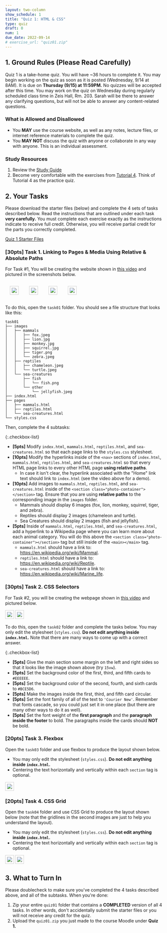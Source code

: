 ```yaml
---
layout: two-column
show_schedule: 1
title: "Quiz 1: HTML & CSS"
type: quiz
draft: 0
num: 1
due_date: 2022-09-14
# exercise_url: "quiz01.zip"
---
```


<style>
    img.small {
        max-width: calc(50% - 40px);
        margin: 15px;
        border: solid 1px #CCC;
        padding: 5px;
    }

    img.medium {
        max-width: 60%;
        border: solid 1px #CCC;
        padding: 5px;
    }
</style>

## 1. Ground Rules (Please Read Carefully)
Quiz 1 is a take-home quiz. You will have ~36 hours to complete it. You may begin working on the quiz as soon as it is posted (Wednesday, 9/14 at 8AM). It is due on **Thursday (9/15) at 11:59PM.** No quizzes will be accepted after this time. You may work on the quiz on Wednesday during regularly scheduled class time in Zeis Hall, Rm. 203. Sarah will be there to answer any clarifying questions, but will not be able to answer any content-related questions.

### What is Allowed and Disallowed
* You **MAY** use the course website, as well as any notes, lecture files, or internet reference materials to complete the quiz.
* You **MAY NOT** discuss the quiz with anyone or collaborate in any way with anyone. This is an individual assessment.

### Study Resources
1. Review the <a href="https://docs.google.com/document/d/1YSsjfQ8-Vp-dmho31rz2oz3X88kxpLDg44q8tJGLzxM/edit?usp=sharing" target="_blank">Study Guide</a>
2. Become very comfortable with the exercises from [Tutorial 4](../assignments/tutorial04). Think of Tutorial 4 as the practice quiz. 

## 2. Your Tasks
Please download the starter files (below) and complete the 4 sets of tasks described below. Read the instructions that are outlined under each task **very carefully.** You must complete each exercise exactly as the instructions indicate to receive full credit. Otherwise, you will receive partial credit for the parts you correctly completed.

<a href="/fall2022/course-files/quizzes/quiz01.zip" class="nu-button">Quiz 1 Starter Files <i class="fas fa-download"></i></a> 
<!-- <a href="/fall2022/course-files/quizzes/quiz01_answers.zip" class="button">Quiz 1 Solutions <i class="fas fa-download"></i></a> -->

### [30pts] Task 1. Linking to Pages & Media Using Relative & Absolute Paths

For Task #1, You will be creating the website shown in <a href="https://drive.google.com/file/d/1tUF1rB-0q2iHU6vUaITRbd1Uy6ZAoO16/view?usp=sharing" target="_blank">this video</a> and pictured in the screenshots below.

<img class="small" src="/fall2022/assets/images/quizzes/quiz01/home.png" /> <img class="small" src="/fall2022/assets/images/quizzes/quiz01/mammals.png" /> <img class="small" src="/fall2022/assets/images/quizzes/quiz01/reptiles.png" /> <img class="small" src="/fall2022/assets/images/quizzes/quiz01/sea-creatures.png" />


To do this, open the `task01` folder. You should see a file structure that looks like this:

```shell
task01
├── images
│   ├── mammals
│   │   ├── fox.jpeg
│   │   ├── lion.jpg
│   │   ├── monkey.jpg
│   │   ├── squirrel.jpg
│   │   ├── tiger.png
│   │   └── zebra.jpeg
│   ├── reptiles
│   │   ├── chameleon.jpeg
│   │   └── turtle.jpeg
│   └── sea-creatures
│       ├── fish
│       │   └── fish.png
│       └── other
│           └── jellyfish.jpeg
├── index.html
├── pages
│   ├── mammals.html
│   ├── reptiles.html
│   └── sea-creatures.html
└── styles.css
```

Then, complete the 4 subtasks:


{:.checkbox-list}
* **[5pts]** Modify `index.html`, `mammals.html`, `reptiles.html`, and `sea-creatures.html` so that each page links to the `styles.css` stylesheet.
* **[10pts]** Modify the hyperlinks inside of the `<nav>` sections of `index.html`, `mammals.html`, `reptiles.html`, and `sea-creatures.html` so that every HTML page links to every other HTML page **using relative paths**. 
    * In case it isn't clear, the hyperlink associated with the "Home" link text should link to `index.html` (see the video above for a demo).
* **[10pts]** Add images to `mammals.html`, `reptiles.html`, and `sea-creatures.html` inside of the `<section class="photo-container"></section>` tag. Ensure that you are using **relative paths** to the corresponding image in the `images` folder.
    * Mammals should display 6 images (fox, lion, monkey, squirrel, tiger, and zebra).
    * Reptiles should display 2 images (chameleon and turtle).
    * Sea Creatures should display 2 images (fish and jellyfish).
* **[5pts]** Inside of `mammals.html`, `reptiles.html`, and `sea-creatures.html`, add a hyperlink to a Wikipedia page where you can learn more about each animal category. You will do this above the `<section class="photo-container"></section>` tag but still inside of the `<main></main>` tag.
    * `mammals.html` should have a link to: https://en.wikipedia.org/wiki/Mammal.
    * `reptiles.html` should have a link to: https://en.wikipedia.org/wiki/Reptile.
    * `sea-creatures.html` should have a link to: https://en.wikipedia.org/wiki/Marine_life.

### [30pts] Task 2. CSS Selectors
For Task #2, you will be creating the webpage shown in <a href="https://drive.google.com/file/d/1dqZdvTELzxYBOoTtsxxa30IEvw_MAKT5/view?usp=sharing" target="_blank">this video</a> and pictured below.

<img class="medium" src="/fall2022/assets/images/quizzes/quiz01/task02-1.png" /> 
<img class="medium" src="/fall2022/assets/images/quizzes/quiz01/task02-2.png" />

To do this, open the `task02` folder and complete the tasks below. You may only edit the stylesheet (`styles.css`). **Do not edit anything inside `index.html`.** Note that there are many ways to come up with a correct answer.

{:.checkbox-list}
* **[5pts]** Give the main section some margin on the left and right sides so that it looks like the image shown above (try `15vw`).
* **[5pts]** Set the background color of the first, third, and fifth cards to `#EEEEEE`.
* **[5pts]** Set the background color of the second, fourth, and sixth cards to `#BCE5D6`.
* **[5pts]** Make the images inside the first, third, and fifth card circular.
* **[5pts]** Set the font family of all of the text to `'Courier New'`. Remember that fonts cascade, so you could just set it in one place (but there are many other ways to do it as well).
* **[5pts]** Set the font weight of the **first paragraph** and the **paragraph inside the footer** to bold. The paragraphs inside the cards should **NOT** be bold.


### [20pts] Task 3. Flexbox
Open the `task03` folder and use flexbox to produce the layout shown below. 

* You may only edit the stylesheet (`styles.css`). **Do not edit anything inside `index.html`.**
* Centering the text horizontally and vertically within each `section` tag is optional.

<img class="medium" src="/fall2022/assets/images/quizzes/quiz01/task03.png" />

### [20pts] Task 4. CSS Grid
Open the `task04` folder and use CSS Grid to produce the layout shown below (note that the gridlines in the second images are just to help you understand the layout).

* You may only edit the stylesheet (`styles.css`). **Do not edit anything inside `index.html`.**
* Centering the text horizontally and vertically within each `section` tag is optional.

<img class="medium" src="/fall2022/assets/images/quizzes/quiz01/task04.png" />

<img class="medium" src="/fall2022/assets/images/quizzes/quiz01/task04-gridlines.png" />


## 3. What to Turn In
Please doublecheck to make sure you've completed the 4 tasks described above, and all of the subtasks. When you're done:

1. Zip your entire `quiz01` folder that contains a **COMPLETED** version of all 4 tasks. In other words, don't accidentally submit the starter files or you will not receive any credit for the quiz.
2. Upload the `quiz01.zip` you just made to the course Moodle under **Quiz 1.**